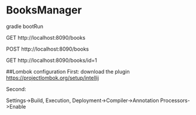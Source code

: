 # BooksManager

gradle bootRun

GET http://localhost:8090/books

POST http://localhost:8090/books

GET http://localhost:8090/books/id=1

##Lombok configuration
First: download the plugin
https://projectlombok.org/setup/intellij

Second:

Settings->Build, Execution, Deployment->Compiler->Annotation Processors->Enable